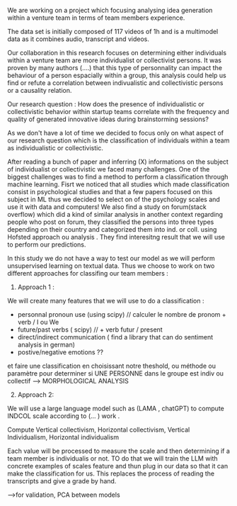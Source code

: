 We are working on a project which focusing analysing idea generation within a venture team in terms of team members experience.

The data set is initially composed of 117 videos of 1h and is a multimodel data as it combines audio, transcript and videos.

Our collaboration in this research focuses on determining either individuals within a venture team are more individualist or collectivist persons. It was proven by many authors (....) that this type of personnality can impact the behaviour of a person espacially within a group, this analysis could help us find or refute a correlation between indivualistic and collectivistic persons or a causality relation.

Our research question : How does the presence of individualistic or collectivistic behavior within startup teams correlate with the frequency and quality of generated innovative ideas during brainstorming sessions?

As we don't have a lot of time we decided to focus only on what aspect of our research question which is the classification of individuals within a team as individualistic or collectivistic.

After reading a bunch of paper and inferring (X) informations on the subject of individualist or collectivistic we faced many challenges. One of the biggest challenges was to find a method to perform a classification through machine learning. Fisrt we noticed that all studies which made classification consist in psychological studies and that a few papers focused on this subject in ML thus we decided to select on of the psychology scales and use it with data and computers! We also find a study on forum(stack overflow) which did a kind of similar analysis in another context regarding people who post on forum, they classified the persons into three types depending on their country and categorized them into ind. or coll. using Hofsted approach ou analysis . They find interesitng result that we will use to perform our predictions.

In this study we do not have a way to test our model as we will perform unsupervised learning on textual data. Thus we choose to work on two different approaches for classifing our team members :

1. Approach 1 :

We will create many features that we will use to do a classification :

- personnal pronoun use (using scipy) // calculer le nombre de pronom + verb / I ou We
- future/past verbs ( scipy) // + verb futur / present
- direct/indirect communication ( find a library that can do sentiment analysis in german)
- postive/negative emotions ??

et faire une classification en choisissant notre theshold, ou méthode ou paramètre pour determiner si UNE PERSONNE dans le groupe est indiv ou collectif —> MORPHOLOGICAL ANALYSIS

2. Approach 2:

We will use a large language model such as (LAMA , chatGPT) to compute INDCOL scale according to (... ) work .

Compute Vertical collectivism, Horizontal collectivism, Vertical Individualism, Horizontal individualism

Each value will be processed to measure the scale and then determining if a team member is individualis or not.
TO do that we will train the LLM with concrete examples of scales feature and thun plug in our data so that it can make the classification for us. This replaces the process of reading the transcripts and give a grade by hand.

-->for validation, PCA between models
